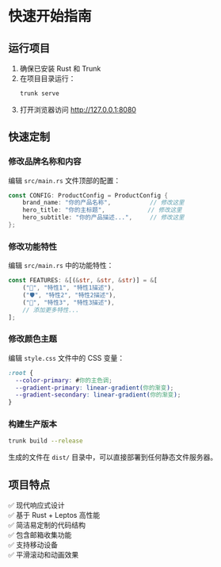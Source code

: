 # 快速开始指南

## 运行项目

1. 确保已安装 Rust 和 Trunk
2. 在项目目录运行：
   ```bash
   trunk serve
   ```
3. 打开浏览器访问 http://127.0.0.1:8080

## 快速定制

### 修改品牌名称和内容
编辑 `src/main.rs` 文件顶部的配置：

```rust
const CONFIG: ProductConfig = ProductConfig {
    brand_name: "你的产品名称",           // 修改这里
    hero_title: "你的主标题",            // 修改这里
    hero_subtitle: "你的产品描述...",     // 修改这里
};
```

### 修改功能特性
编辑 `src/main.rs` 中的功能特性：

```rust
const FEATURES: &[(&str, &str, &str)] = &[
    ("🚀", "特性1", "特性1描述"),
    ("🛡️", "特性2", "特性2描述"), 
    ("📱", "特性3", "特性3描述"),
    // 添加更多特性...
];
```

### 修改颜色主题
编辑 `style.css` 文件中的 CSS 变量：

```css
:root {
  --color-primary: #你的主色调;
  --gradient-primary: linear-gradient(你的渐变);
  --gradient-secondary: linear-gradient(你的渐变);
}
```

### 构建生产版本
```bash
trunk build --release
```

生成的文件在 `dist/` 目录中，可以直接部署到任何静态文件服务器。

## 项目特点

✅ 现代响应式设计  
✅ 基于 Rust + Leptos 高性能  
✅ 简洁易定制的代码结构  
✅ 包含邮箱收集功能  
✅ 支持移动设备  
✅ 平滑滚动和动画效果
